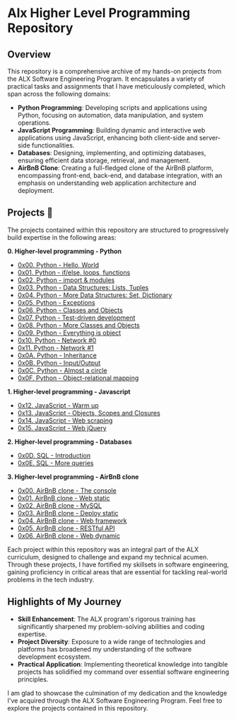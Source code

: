 # Alx Higher Level Programming Repository

## Overview

This repository is a comprehensive archive of my hands-on projects from the ALX Software Engineering Program. It encapsulates 
a variety of practical tasks and assignments that I have meticulously completed, which span across the following domains:

  * **Python Programming**: Developing scripts and applications using Python, focusing on automation, data manipulation, 
and system operations.
  * **JavaScript Programming**: Building dynamic and interactive web applications using JavaScript, enhancing both client-side 
and server-side functionalities.
  * **Databases**: Designing, implementing, and optimizing databases, ensuring efficient data storage, retrieval, and management.
  * **AirBnB Clone**: Creating a full-fledged clone of the AirBnB platform, encompassing front-end, back-end, and database 
integration, with an emphasis on understanding web application architecture and deployment.

## Projects :page_with_curl:

The projects contained within this repository are structured to progressively build expertise in the following areas:

**0. Higher-level programming - Python**

  * [0x00. Python - Hello, World](./0x00-python-hello_world)
  * [0x01. Python - if/else, loops, functions](./0x01-python-if_else_loops_functions)
  * [0x02. Python - import & modules](./0x02-python-import_modules)
  * [0x03. Python - Data Structures: Lists, Tuples](./0x03-python-data_structures)
  * [0x04. Python - More Data Structures: Set, Dictionary](./0x04-python-more_data_structures)
  * [0x05. Python - Exceptions](./0x05-python-exceptions)
  * [0x06. Python - Classes and Objects](./0x06-python-classes)
  * [0x07. Python - Test-driven development](./0x07-python-test_driven_development)
  * [0x08. Python - More Classes and Objects](./0x08-python-more_classes)
  * [0x09. Python - Everything is object](./0x09-python-everything_is_object)
  * [0x10. Python - Network #0](./0x10-python-network_0)
  * [0x11. Python - Network #1](./0x11-python-network_1)
  * [0x0A. Python - Inheritance](./0x0A-python-inheritance)
  * [0x0B. Python - Input/Output](./0x0B-python-input_output)
  * [0x0C. Python - Almost a circle](./0x0C-python-almost_a_circle)
  * [0x0F. Python - Object-relational mapping](./0x0F-python-object_relational_mapping)

**1. Higher-level programming - Javascript**

  * [0x12. JavaScript - Warm up](./0x12-javascript-warm_up)
  * [0x13. JavaScript - Objects, Scopes and Closures](./0x13-javascript_objects_scopes_closures)
  * [0x14. JavaScript - Web scraping](./0x14-javascript-web_scraping)
  * [0x15. JavaScript - Web jQuery](./0x15-javascript-web_jquery)

**2. Higher-level programming - Databases**

  * [0x0D. SQL - Introduction](./0x0D-SQL_introduction)
  * [0x0E. SQL - More queries](./0x0E-SQL_more_queries)

**3. Higher-level programming - AirBnB clone**

  * [0x00. AirBnB clone - The console](https://github.com/kelvinnmuia/AirBnB_clone)
  * [0x01. AirBnB clone - Web static](https://github.com/kelvinnmuia/AirBnB_clone/tree/master/web_static)
  * [0x02. AirBnB clone - MySQL](./AirBnB_clone_v2)
  * [0x03. AirBnB clone - Deploy static](./AirBnB_clone_v2)
  * [0x04. AirBnB clone - Web framework](./web_flask)
  * [0x05. AirBnB clone - RESTful API](./AirBnB_clone_v3)
  * [0x06. AirBnB clone - Web dynamic](./web_dynamic)

Each project within this repository was an integral part of the ALX curriculum, designed to challenge and expand my technical acumen. 
Through these projects, I have fortified my skillsets in software engineering, gaining proficiency in critical areas that are essential 
for tackling real-world problems in the tech industry.

## Highlights of My Journey

- **Skill Enhancement**: The ALX program's rigorous training has significantly sharpened my problem-solving abilities and coding expertise.
- **Project Diversity**: Exposure to a wide range of technologies and platforms has broadened my understanding of the software development ecosystem.
- **Practical Application**: Implementing theoretical knowledge into tangible projects has solidified my command over essential software 
engineering principles.

I am glad to showcase the culmination of my dedication and the knowledge I've acquired through the ALX Software Engineering Program. Feel free 
to explore the projects contained in this repository.

